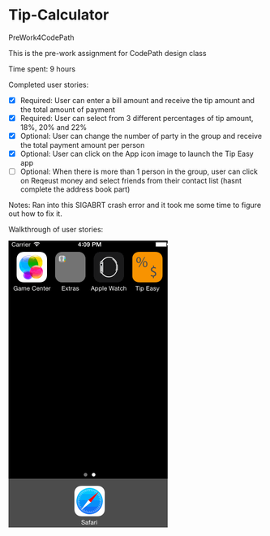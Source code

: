 # Tip-Calculator
PreWork4CodePath 

This is the pre-work assignment for CodePath design class

Time spent: 9 hours

Completed user stories:
* [x] Required: User can enter a bill amount and receive the tip amount and the total amount of payment
* [x] Required: User can select from 3 different percentages of tip amount, 18%, 20% and 22%
* [x] Optional: User can change the number of party in the group and receive the total payment amount per person
* [x] Optional: User can click on the App icon image to launch the Tip Easy app
* [ ] Optional: When there is more than 1 person in the group, user can click on Reqeust money and select friends from their contact list (hasnt complete the address book part)

Notes:
Ran into this SIGABRT crash error and it took me some time to figure out how to fix it.

Walkthrough of user stories:

![Walkingthrough video](TipEasy2.gif)

